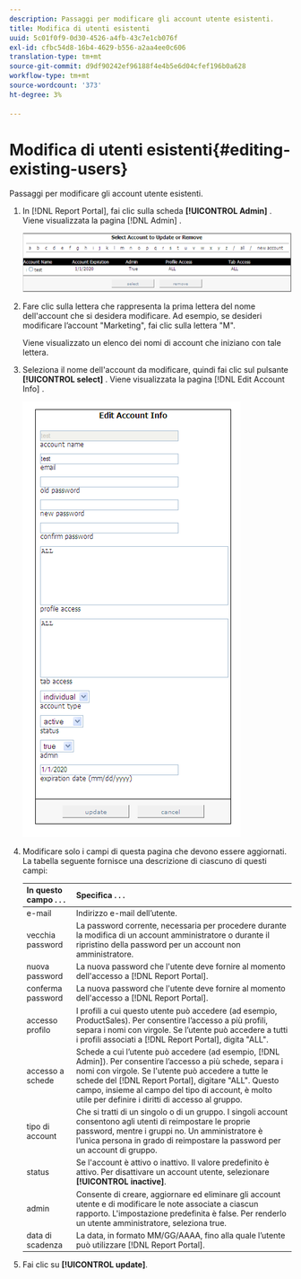 ```yaml
---
description: Passaggi per modificare gli account utente esistenti.
title: Modifica di utenti esistenti
uuid: 5c01f0f9-0d30-4526-a4fb-43c7e1cb076f
exl-id: cfbc54d8-16b4-4629-b556-a2aa4ee0c606
translation-type: tm+mt
source-git-commit: d9df90242ef96188f4e4b5e6d04cfef196b0a628
workflow-type: tm+mt
source-wordcount: '373'
ht-degree: 3%

---
```


# Modifica di utenti esistenti{#editing-existing-users}

Passaggi per modificare gli account utente esistenti.

1. In [!DNL Report Portal], fai clic sulla scheda **[!UICONTROL Admin]** . Viene visualizzata la pagina [!DNL Admin] .

   ![](assets/report_admintag2.png)

1. Fare clic sulla lettera che rappresenta la prima lettera del nome dell&#39;account che si desidera modificare. Ad esempio, se desideri modificare l’account &quot;Marketing&quot;, fai clic sulla lettera &quot;M&quot;.

   Viene visualizzato un elenco dei nomi di account che iniziano con tale lettera.

1. Seleziona il nome dell&#39;account da modificare, quindi fai clic sul pulsante **[!UICONTROL select]** . Viene visualizzata la pagina [!DNL Edit Account Info] .

   ![Informazioni sul passaggio](assets/rptPort_scrn_AdminTab_editUser.png)

1. Modificare solo i campi di questa pagina che devono essere aggiornati. La tabella seguente fornisce una descrizione di ciascuno di questi campi:

   | In questo campo . . . | Specifica . . . |
   |---|---|
   | e-mail | Indirizzo e-mail dell’utente. |
   | vecchia password | La password corrente, necessaria per procedere durante la modifica di un account amministratore o durante il ripristino della password per un account non amministratore. |
   | nuova password | La nuova password che l&#39;utente deve fornire al momento dell&#39;accesso a [!DNL Report Portal]. |
   | conferma password | La nuova password che l&#39;utente deve fornire al momento dell&#39;accesso a [!DNL Report Portal]. |
   | accesso profilo | I profili a cui questo utente può accedere (ad esempio, ProductSales). Per consentire l’accesso a più profili, separa i nomi con virgole. Se l’utente può accedere a tutti i profili associati a [!DNL Report Portal], digita &quot;ALL&quot;. |
   | accesso a schede | Schede a cui l’utente può accedere (ad esempio, [!DNL Admin]). Per consentire l’accesso a più schede, separa i nomi con virgole. Se l&#39;utente può accedere a tutte le schede del [!DNL Report Portal], digitare &quot;ALL&quot;. Questo campo, insieme al campo del tipo di account, è molto utile per definire i diritti di accesso al gruppo. |
   | tipo di account | Che si tratti di un singolo o di un gruppo. I singoli account consentono agli utenti di reimpostare le proprie password, mentre i gruppi no. Un amministratore è l’unica persona in grado di reimpostare la password per un account di gruppo. |
   | status | Se l&#39;account è attivo o inattivo. Il valore predefinito è attivo. Per disattivare un account utente, selezionare **[!UICONTROL inactive]**. |
   | admin | Consente di creare, aggiornare ed eliminare gli account utente e di modificare le note associate a ciascun rapporto. L&#39;impostazione predefinita è false. Per renderlo un utente amministratore, seleziona true. |
   | data di scadenza | La data, in formato MM/GG/AAAA, fino alla quale l’utente può utilizzare [!DNL Report Portal]. |

1. Fai clic su **[!UICONTROL update]**.
